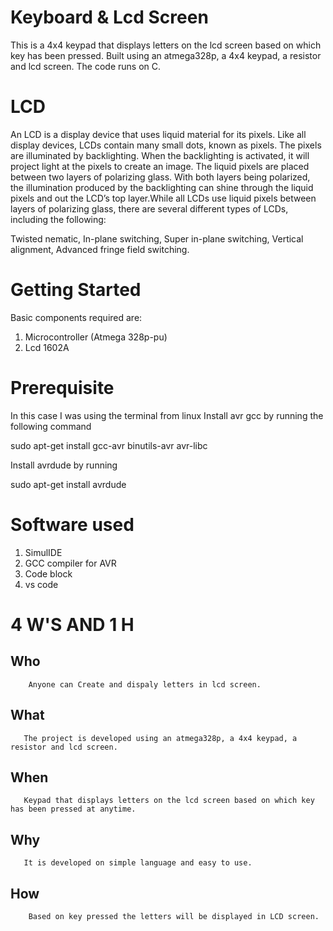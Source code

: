 # Keyboard & Lcd Screen
This is a 4x4 keypad that displays letters on the lcd screen based on which key has been pressed. Built using an atmega328p, a 4x4 keypad, a resistor and lcd screen. The code runs on C.
# LCD
An LCD is a display device that uses liquid material for its pixels. Like all display devices, LCDs contain many small dots, known as pixels. The pixels are illuminated by backlighting. When the backlighting is activated, it will project light at the pixels to create an image.
The liquid pixels are placed between two layers of polarizing glass. With both layers being polarized, the illumination produced by the backlighting can shine through the liquid pixels and out the LCD’s top layer.While all LCDs use liquid pixels between layers of polarizing glass, there are several different types of LCDs, including the following:

Twisted nematic,
In-plane switching,
Super in-plane switching,
Vertical alignment,
Advanced fringe field switching.

# Getting Started
Basic components required are:
1. Microcontroller (Atmega 328p-pu)
2. Lcd 1602A
# Prerequisite
In this case I was using the terminal from linux
Install avr gcc by running the following command

sudo apt-get install gcc-avr binutils-avr avr-libc

Install avrdude by running

sudo apt-get install avrdude
# Software used
1. SimulIDE
2. GCC compiler for AVR
3. Code block
4. vs code
#  4 W'S AND 1 H

## Who

        Anyone can Create and dispaly letters in lcd screen.

## What
   
       The project is developed using an atmega328p, a 4x4 keypad, a resistor and lcd screen.    

## When

       Keypad that displays letters on the lcd screen based on which key has been pressed at anytime.

## Why

       It is developed on simple language and easy to use.
## How

        Based on key pressed the letters will be displayed in LCD screen.

